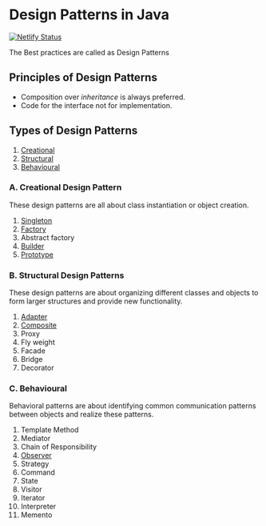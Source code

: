 # Design Patterns in Java

[![Netlify Status](https://api.netlify.com/api/v1/badges/ceec4efb-1a95-424e-a933-8897a3797c23/deploy-status)](https://app.netlify.com/sites/learning-topics/deploys)

The Best practices are called as Design Patterns

## Principles of Design Patterns

* Composition over _inheritance_ is always preferred.
* Code for the interface not for implementation.

## Types of Design Patterns

1. [Creational](./#a-creational-design-pattern)
2. [Structural](./#b-structural-design-patterns)
3. [Behavioural](./#c-behavioural)

### A. Creational Design Pattern

These design patterns are all about class instantiation or object creation.

1. [Singleton](docs/pattern/singleton-design-pattern.md)
2. [Factory](docs/pattern/factory-design-pattern.md)
3. Abstract factory
4. [Builder](docs/pattern/builder-design-pattern.md)
5. [Prototype](docs/pattern/prototype-design-pattern.md)

### B. Structural Design Patterns

These design patterns are about organizing different classes and objects to form larger structures and provide new functionality.

1. [Adapter](docs/pattern/adapter-design-pattern.md)
2. [Composite](docs/pattern/composite-design-pattern.md)
3. Proxy
4. Fly weight
5. Facade
6. Bridge
7. Decorator

### C. Behavioural

Behavioral patterns are about identifying common communication patterns between objects and realize these patterns.

1. Template Method
2. Mediator
3. Chain of Responsibility
4. [Observer](docs/pattern/observer-design-pattern.md)
5. Strategy
6. Command
7. State
8. Visitor
9. Iterator
10. Interpreter
11. Memento

